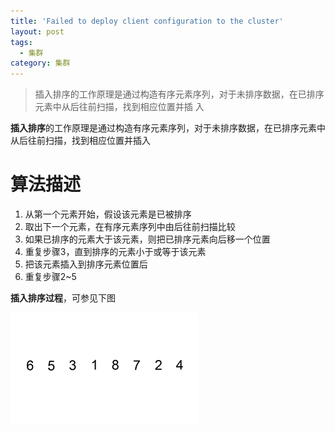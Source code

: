 ```yaml
---
title: 'Failed to deploy client configuration to the cluster'
layout: post
tags:
  - 集群
category: 集群
---
```

> 插入排序的工作原理是通过构造有序元素序列，对于未排序数据，在已排序元素中从后往前扫描，找到相应位置并插 入

**插入排序**的工作原理是通过构造有序元素序列，对于未排序数据，在已排序元素中从后往前扫描，找到相应位置并插入

# 算法描述 #
1. 从第一个元素开始，假设该元素是已被排序
2. 取出下一个元素，在有序元素序列中由后往前扫描比较
3. 如果已排序的元素大于该元素，则把已排序元素向后移一个位置
4. 重复步骤3，直到排序的元素小于或等于该元素
5. 把该元素插入到排序元素位置后
6. 重复步骤2~5

**插入排序过程**，可参见下图

![插入排序-01](/assets/images/Insertion-sort-.gif)
